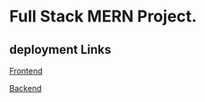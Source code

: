 # Full Stack MERN Project. 
 
## deployment Links

  [Frontend](https://memories-frontend-lyart.vercel.app/auth)

  [Backend](https://memories-backend-seven.vercel.app/) 
